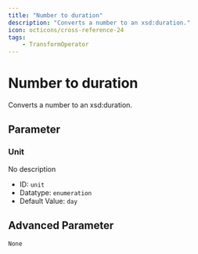 ```yaml
---
title: "Number to duration"
description: "Converts a number to an xsd:duration."
icon: octicons/cross-reference-24
tags: 
    - TransformOperator
---
```

# Number to duration
<!-- This file was generated - DO NOT CHANGE IT MANUALLY -->



Converts a number to an xsd:duration.


## Parameter

### Unit

No description

- ID: `unit`
- Datatype: `enumeration`
- Default Value: `day`





## Advanced Parameter

`None`